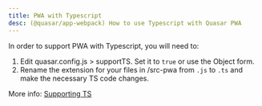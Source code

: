 ```yaml
---
title: PWA with Typescript
desc: (@quasar/app-webpack) How to use Typescript with Quasar PWA
---
```


In order to support PWA with Typescript, you will need to:

1. Edit quasar.config.js > supportTS. Set it to `true` or use the Object form.
2. Rename the extension for your files in /src-pwa from `.js` to `.ts` and make the necessary TS code changes.

More info: [Supporting TS](/quasar-cli-webpack/supporting-ts)
